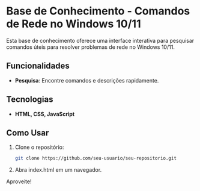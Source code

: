 # Base de Conhecimento - Comandos de Rede no Windows 10/11

Esta base de conhecimento oferece uma interface interativa para pesquisar comandos úteis para resolver problemas de rede no Windows 10/11.

## Funcionalidades

- **Pesquisa**: Encontre comandos e descrições rapidamente.


## Tecnologias

- **HTML, CSS, JavaScript**


## Como Usar

1. Clone o repositório:
   ```bash
   git clone https://github.com/seu-usuario/seu-repositorio.git

2. Abra index.html em um navegador.

Aproveite!   
